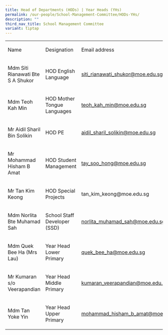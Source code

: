 ```yaml
---
title: Head of Departments (HODs) | Year Heads (YHs)
permalink: /our-people/School-Management-Committee/HODs-YHs/
description: ""
third_nav_title: School Management Committee
variant: tiptap
---
```

<table style="minWidth: 75px">
<colgroup>
<col>
<col>
<col>
</colgroup>
<tbody>
<tr>
<td rowspan="1" colspan="1">
<p>Name</p>
</td>
<td rowspan="1" colspan="1">
<p>Designation</p>
</td>
<td rowspan="1" colspan="1">
<p>Email address</p>
</td>
</tr>
<tr>
<td rowspan="1" colspan="1">
<p>Mdm Siti Rianawati Bte S A Shukor
<br>
</p>
</td>
<td rowspan="1" colspan="1">
<p>HOD English Language</p>
</td>
<td rowspan="1" colspan="1">
<p><a href="mailto:siti_rianawati_shukor@moe.edu.sg" rel="noopener noreferrer nofollow" target="_blank">siti_rianawati_shukor@moe.edu.sg</a>
<br>
</p>
</td>
</tr>
<tr>
<td rowspan="1" colspan="1">
<p>Mdm Teoh Kah Min
<br>
</p>
</td>
<td rowspan="1" colspan="1">
<p>HOD Mother Tongue Languages</p>
</td>
<td rowspan="1" colspan="1">
<p><a href="mailto:teoh_kah_min@moe.edu.sg" rel="noopener noreferrer nofollow" target="_blank">teoh_kah_min@moe.edu.sg</a>
<br>
</p>
</td>
</tr>
<tr>
<td rowspan="1" colspan="1">
<p>Mr Aidil Sharil Bin Solikin</p>
</td>
<td rowspan="1" colspan="1">
<p>HOD PE</p>
</td>
<td rowspan="1" colspan="1">
<p><a href="mailto:aidil_sharil_solikin@moe.edu.sg" rel="noopener noreferrer nofollow" target="_blank">aidil_sharil_solikin@moe.edu.sg</a>
</p>
</td>
</tr>
<tr>
<td rowspan="1" colspan="1">
<p>Mr Mohammad Hisham B Amat</p>
</td>
<td rowspan="1" colspan="1">
<p>HOD Student Management</p>
</td>
<td rowspan="1" colspan="1">
<p><a href="mailto:tay_soo_hong@moe.edu.sg" rel="noopener noreferrer nofollow" target="_blank">tay_soo_hong@moe.edu.sg</a>
</p>
</td>
</tr>
<tr>
<td rowspan="1" colspan="1">
<p>Mr Tan Kim Keong</p>
</td>
<td rowspan="1" colspan="1">
<p>HOD Special Projects</p>
</td>
<td rowspan="1" colspan="1">
<p><a rel="noopener noreferrer nofollow" target="_blank">tan_kim_keong@moe.edu.sg</a>
</p>
</td>
</tr>
<tr>
<td rowspan="1" colspan="1">
<p>Mdm Norlita Bte Muhamad Sah
<br>
</p>
</td>
<td rowspan="1" colspan="1">
<p>School Staff Developer (SSD)
<br>
</p>
</td>
<td rowspan="1" colspan="1">
<p><a href="mailto:norlita_muhamad_sah@moe.edu.sg" rel="noopener noreferrer nofollow" target="_blank">norlita_muhamad_sah@moe.edu.sg</a>
</p>
</td>
</tr>
<tr>
<td rowspan="1" colspan="1">
<p>Mdm Quek Bee Ha (Mrs Lau)</p>
</td>
<td rowspan="1" colspan="1">
<p>Year Head Lower Primary</p>
</td>
<td rowspan="1" colspan="1">
<p><a href="mailto:quek_bee_ha@moe.edu.sg" rel="noopener noreferrer nofollow" target="_blank">quek_bee_ha@moe.edu.sg</a>
</p>
</td>
</tr>
<tr>
<td rowspan="1" colspan="1">
<p>Mr Kumaran s/o Veerapandian</p>
</td>
<td rowspan="1" colspan="1">
<p>Year Head Middle Primary</p>
</td>
<td rowspan="1" colspan="1">
<p><a href="mailto:kumaran_veerapandian@moe.edu.sg" rel="noopener noreferrer nofollow" target="_blank">kumaran_veerapandian@moe.edu.sg</a>
</p>
</td>
</tr>
<tr>
<td rowspan="1" colspan="1">
<p>Mdm Tan Yoke Yin</p>
</td>
<td rowspan="1" colspan="1">
<p>Year Head Upper Primary</p>
</td>
<td rowspan="1" colspan="1">
<p><a href="mailto:mohammad_hisham_b_amat@moe.edu.sg" rel="noopener noreferrer nofollow" target="_blank">mohammad_hisham_b_amat@moe.edu.sg</a>
</p>
</td>
</tr>
</tbody>
</table>
<p></p>